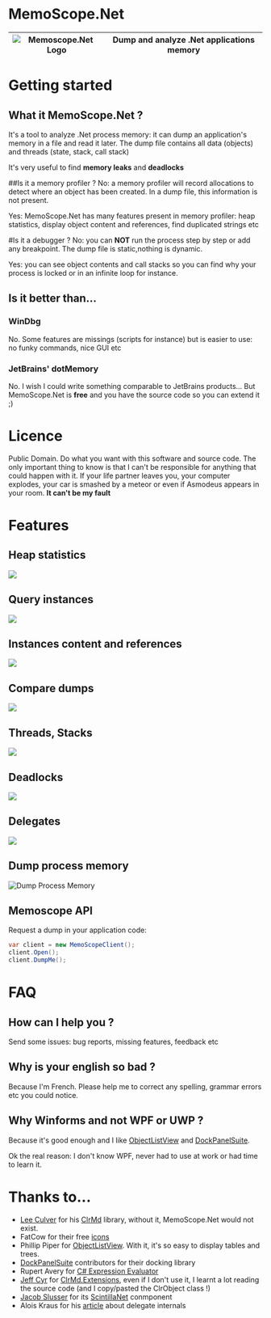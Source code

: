 # MemoScope.Net

![Memoscope.Net Logo](https://raw.githubusercontent.com/fremag/MemoScope.Net/master/MemoScope/Icons/Logos/memoscope_logo.png) | Dump and analyze .Net applications memory
---------------------|----------------------
# Getting started
## What it MemoScope.Net ?
It's a tool to analyze .Net process memory: it can dump an application's memory in a file and read it later.
The dump file contains all data (objects) and threads (state, stack, call stack)

It's very useful to find **memory leaks** and **deadlocks**

##Is it a memory profiler ?
No: a memory profiler will record allocations to detect where an object has been created.
In a dump file, this information is not present.

Yes: MemoScope.Net has many features present in memory profiler: heap statistics, display object content and references, find duplicated strings etc

#Is it a debugger ?
No: you can **NOT** run the process step by step or add any breakpoint.
The dump file is static,nothing is dynamic.

Yes: you can see object contents and call stacks so you can find why your process is locked or in an infinite loop for instance.

## Is it better than...
### WinDbg
No. Some features are missings (scripts for instance) but is easier to use: no funky commands, nice GUI etc

### JetBrains' dotMemory 
No. I wish I could write something comparable to JetBrains products...
But MemoScope.Net is **free** and you have the source code so you can extend it ;)

# Licence
Public Domain. Do what you want with this software and source code.
The only important thing to know is that I can't be responsible for anything that could happen with it.
If your life partner leaves you, your computer explodes, your car is smashed by a meteor or even if Asmodeus appears in your room.
**It can't be my fault**

# Features
 
## Heap statistics
![](Screenshots/memoscope_typestats.png "")

## Query instances
![](Screenshots/memoscope_instances_filter.png "")

## Instances content and references
![](Screenshots/memoscope_instance_details.png "")

## Compare dumps
![](Screenshots/memoscope_dumpdiff.png "")

## Threads, Stacks
![](Screenshots/memoscope_threads.png "")

## Deadlocks
![](Screenshots/memoscope_deadlocks.png "")

## Delegates
![](Screenshots/memoscope_delegates.png "")

## Dump process memory
![Dump Process Memory](Screenshots/memoscope_process_dump.png "Dump your process when conditions are satisified")

## Memoscope API
Request a dump in your application code:
```C#
var client = new MemoScopeClient();
client.Open();
client.DumpMe();
```
# FAQ
## How can I help you ?
Send some issues: bug reports, missing features, feedback etc

## Why is your english so bad ?
Because I'm French. Please help me to correct any spelling, grammar errors etc you could notice.

## Why Winforms and not WPF or UWP ?
Because it's good enough and I like  [ObjectListView](http://objectlistview.sourceforge.net/cs/index.html) and  [DockPanelSuite](http://dockpanelsuite.com/).

Ok the real reason: I don't know WPF, never had to use at work or had time to learn it.



# Thanks to...
* [Lee Culver](https://github.com/leculver) for his [ClrMd](https://github.com/Microsoft/clrmd) library, without it, MemoScope.Net would not exist.
* FatCow for their free [icons](http://www.fatcow.com/free-icons)
* Phillip Piper for [ObjectListView](http://objectlistview.sourceforge.net/cs/index.html). With it, it's so easy  to display tables and trees.
* [DockPanelSuite](http://dockpanelsuite.com/) contributors for their docking library
* Rupert Avery for [C# Expression Evaluator](https://csharpeval.codeplex.com/)
* [Jeff Cyr](https://github.com/JeffCyr) for [ClrMd.Extensions](https://github.com/JeffCyr/ClrMD.Extensions), even if I don't use it, I learnt a lot reading the source code (and I copy/pasted the ClrObject class !)
* [Jacob Slusser](https://github.com/jacobslusser) for its [ScintillaNet](https://github.com/jacobslusser/ScintillaNET) conmponent 
* Alois Kraus for his [article](http://geekswithblogs.net/akraus1/archive/2012/05/20/149699.aspx) about delegate internals
